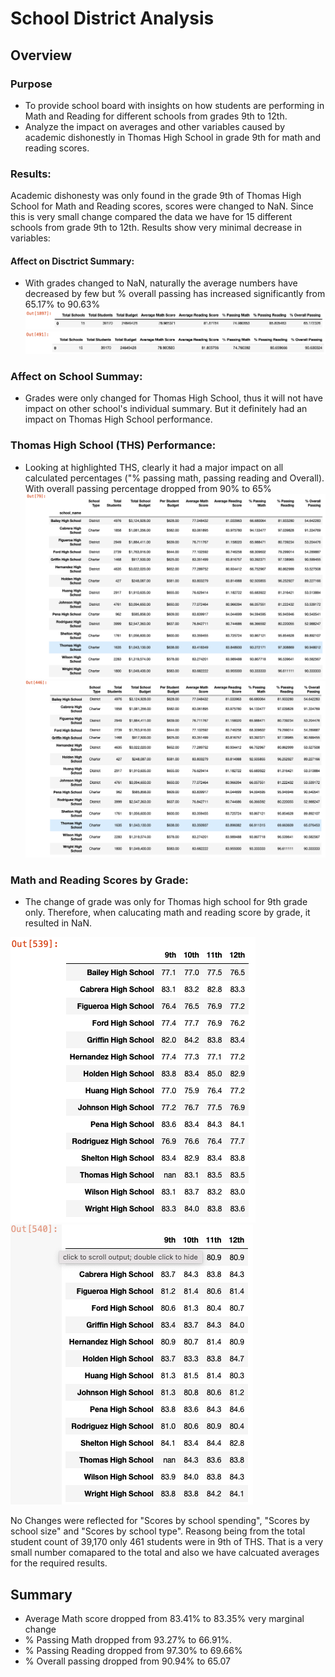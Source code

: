 # School District Analysis

## Overview 

### Purpose 
- To provide school board with insights on how students are performing in Math and
Reading for different schools from grades 9th to 12th.
- Analyze the impact on averages and other variables caused by academic dishonestly in
Thomas High School in grade 9th for math and reading scores.

### Results:


Academic dishonesty was only found in the grade 9th of Thomas High School for Math and
Reading scores, scores were changed to NaN. Since this is very small change compared the data
we have for 15 different schools from grade 9th to 12th. Results show very minimal decrease in
variables:

#### Affect on Disctrict Summary: 

- With grades changed to NaN, naturally the average numbers have decreased by few but % overall passing has increased significantly from 65.17% to 90.63%
![](https://github.com/YuvrajT/School_District_Analysis/blob/main/Resources/District_1.png)
![](https://github.com/YuvrajT/School_District_Analysis/blob/main/Resources/2_Disc.png)

### Affect on School Summay:

- Grades were only changed for Thomas High School, thus it will not have impact on other school's individual summary. But it definitely had an impact on Thomas High School performance. 

### Thomas High School (THS) Performance:

- Looking at highlighted THS, clearly it had a major impact on all calculated percentages ("% passing math, passing reading and Overall). With overall passing percentage dropped from 90% to 65% 
![](https://github.com/YuvrajT/School_District_Analysis/blob/main/Resources/School_1.png)
![](https://github.com/YuvrajT/School_District_Analysis/blob/main/Resources/School_2.png)

### Math and Reading Scores by Grade:

- The change of grade was only for Thomas high school for 9th grade only. Therefore, when calucating math and reading score by grade, it resulted in NaN. 

![](https://github.com/YuvrajT/School_District_Analysis/blob/main/Resources/Math.png)
![](https://github.com/YuvrajT/School_District_Analysis/blob/main/Resources/Reading.png)

No Changes were reflected for "Scores by school spending", "Scores by school size" and "Scores by school type". Reasong being from the total student count of 39,170 only 461 students were in 9th of THS. That is a very small number comapared to the total and also we have calcuated averages for the required results. 

## Summary

- Average Math score dropped from 83.41% to 83.35% very marginal change
- % Passing Math dropped from 93.27% to 66.91%. 
- % Passing Reading dropped from 97.30% to 69.66%
- % Overall passing dropped from 90.94% to 65.07

<End of Report>

